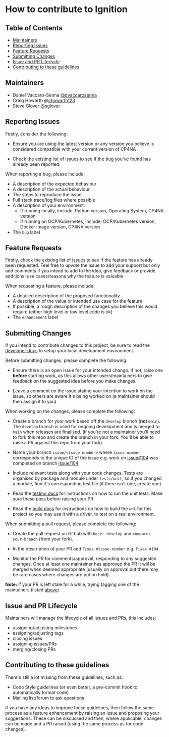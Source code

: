 # How to contribute to Ignition

## Table of Contents

- [Maintainers](#maintainers)
- [Reporting Issues](#reporting-issues)
- [Feature Requests](#feature-requests)
- [Submitting Changes](#submitting-changes)
- [Issue and PR Lifecycle](#issue-and-pr-lifecycle)
- [Contributing to these guidelines](#contributing-to-these-guidelines)

## Maintainers

- Daniel Vaccaro-Senna [@dvaccarosenna](https://github.com/dvaccarosenna)
- Craig Howarth [@chowarth123](https://github.com/chowarth123)
- Steve Glover [@sglover](https://github.com/sglover)

## Reporting Issues

Firstly, consider the following:

- Ensure you are using the latest version or any version you believe is considered compatible with your current version of CP4NA

- Check the existing list of [issues](https://github.com/IBM/ignition/issues) to see if the bug you've found has already been reported.

When reporting a bug, please include:

- A description of the expected behaviour
- A description of the actual behaviour
- The steps to reproduce the issue
- Full stack trace/log files where possible
- A description of your environment:
    - If running locally, include: Python version, Operating System, CP4NA version
    - If running on OCP/Kubernetes, include: OCP/Kubernetes version, Docker image version, CP4NA version
- The `bug` label

## Feature Requests

Firstly, check the existing list of [issues](https://github.com/IBM/ignition/issues) to see if the feature has already been requested. Feel free to upvote the issue to add your support but only add comments if you intend to add to the idea, give feedback or provide additional use cases/reasons why the feature is valuable.

When requesting a feature, please include:

- A detailed description of the proposed functionality
- A description of the value or intended use case for the feature
- If possible, a rough description of the changes you believe this would require (either high level or low level code is ok)
- The `enhancement` label

## Submitting Changes

If you intend to contribute changes to this project, be sure to read the [developer docs](developer_docs/setup_developer_env.md) to setup your local development environment.

Before submitting changes, please complete the following:

- Ensure there is an open issue for your intended change. If not, raise one **before** starting work, as this allows other users/maintainers to give feedback on the suggested idea before you make changes.

- Leave a comment on the issue stating your intention to work on the issue, so others are aware it's being worked on (a maintainer should then assign it to you)

When working on the changes, please complete the following:

- Create a branch for your work based off the `develop` branch (**not** `main`). The `develop` branch is used for ongoing development and is merged to `main` when releases are finalised. (if you're not a maintainer you'll need to fork this repo and create the branch in your fork. You'll be able to raise a PR against this repo from your fork).  

- Name your branch `issue/<issue number>` where `issue number` corresponds to the unique ID of the issue e.g. work on [issue#104](https://github.com/IBM/ignition/issues/104) was completed on branch [issue/104](https://github.com/IBM/ignition/pull/105)

- Include relevant tests along with your code changes. Tests are organised by package and module under `tests/unit`, so if you changed a module, find it's corresponding test file (if there isn't one, create one).

- Read the [testing docs](developer_docs/testing.md) for instructions on how to run the unit tests. Make sure these pass before raising your PR

- Read the [build docs](developer_docs/setup_developer_env.md#build-ignition) for instructions on how to build the `whl` for this project so you may use it with a driver, to test on a real environment.

 When submitting a pull request, please complete the following:

- Create the pull request on Github with `base: develop` and `compare: your-branch` (from your fork). 

- In the description of your PR add `Fixes #issue-number` e.g. `Fixes #104` 

- Monitor the PR for comments/approval, responding to any suggested changes. Once at least one maintainer has approved the PR it will be merged when deemed appropriate (usually on approval but there may be rare cases where changes are put on hold). 

**Note:** if your PR is left stale for a while, trying tagging one of the maintainers (listed [above](#maintainers))

## Issue and PR Lifecycle

Maintainers will manage the lifecycle of all issues and PRs, this includes:

- assigning/adjusting milestones
- assigning/adjusting tags
- closing issues
- assigning issues/PRs
- merging/closing PRs

## Contributing to these guidelines

There's still a lot missing from these guidelines, such as:

- Code Style guidelines (or even better, a pre-commit hook to automatically format code)
- Mailing list/forum to ask questions

If you have any ideas to improve these guidelines, then follow the same process as a feature enhancement by raising an issue and proposing your suggestions. These can be discussed and then, where applicable, changes can be made and a PR raised (using the same process as for code changes).
